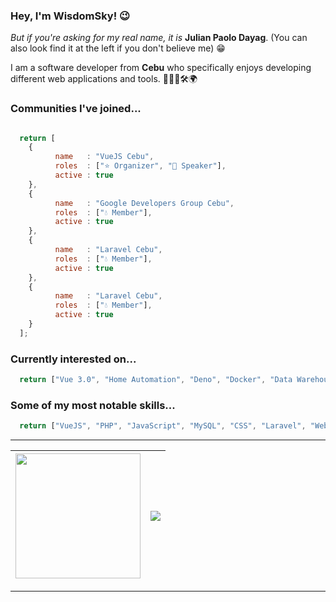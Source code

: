 ### Hey, I'm WisdomSky! 😉


<i>But if you're asking for my real name, it is </i> <strong>Julian Paolo Dayag</strong>. (You can also look find it at the left if you don't believe me) 😁


I am a software developer from **Cebu** who specifically enjoys developing different web applications and tools. 👨🏽‍💻🛠🌍

### Communities I've joined...
```javascript

  return [
    {
          name   : "VueJS Cebu",
          roles  : ["⭐️ Organizer", "🎤 Speaker"],
          active : true
    },
    {
          name   : "Google Developers Group Cebu",
          roles  : ["💧 Member"],
          active : true
    },
    {
          name   : "Laravel Cebu",
          roles  : ["💧 Member"],
          active : true
    },
    {
          name   : "Laravel Cebu",
          roles  : ["💧 Member"],
          active : true
    }
  ];

```
### Currently interested on...
```javascript
  return ["Vue 3.0", "Home Automation", "Deno", "Docker", "Data Warehousing", "Jamstack"];
```

### Some of my most notable skills...
```javascript
  return ["VueJS", "PHP", "JavaScript", "MySQL", "CSS", "Laravel", "Webpack", "Web Design", "Image editing"]; // and more...
```
___

| <img src="https://github-readme-stats.vercel.app/api?username=wisdomsky&show_icons=true&title_color=fff&icon_color=79ff97&text_color=9f9f9f&bg_color=151515" height="200" /> | <img src="https://www.flagcounter.me/bL9"/> |
| --- | --- |

___


